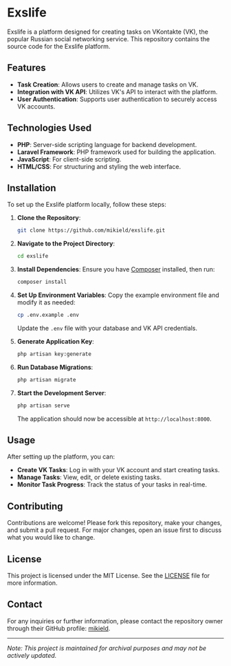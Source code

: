 
# Exslife

Exslife is a platform designed for creating tasks on VKontakte (VK), the popular Russian social networking service. This repository contains the source code for the Exslife platform.

## Features

- **Task Creation**: Allows users to create and manage tasks on VK.
- **Integration with VK API**: Utilizes VK's API to interact with the platform.
- **User Authentication**: Supports user authentication to securely access VK accounts.

## Technologies Used

- **PHP**: Server-side scripting language for backend development.
- **Laravel Framework**: PHP framework used for building the application.
- **JavaScript**: For client-side scripting.
- **HTML/CSS**: For structuring and styling the web interface.

## Installation

To set up the Exslife platform locally, follow these steps:

1. **Clone the Repository**:
   ```bash
   git clone https://github.com/mikield/exslife.git
   ```

2. **Navigate to the Project Directory**:
   ```bash
   cd exslife
   ```

3. **Install Dependencies**:
   Ensure you have [Composer](https://getcomposer.org/) installed, then run:
   ```bash
   composer install
   ```

4. **Set Up Environment Variables**:
   Copy the example environment file and modify it as needed:
   ```bash
   cp .env.example .env
   ```
   Update the `.env` file with your database and VK API credentials.

5. **Generate Application Key**:
   ```bash
   php artisan key:generate
   ```

6. **Run Database Migrations**:
   ```bash
   php artisan migrate
   ```

7. **Start the Development Server**:
   ```bash
   php artisan serve
   ```
   The application should now be accessible at `http://localhost:8000`.

## Usage

After setting up the platform, you can:

- **Create VK Tasks**: Log in with your VK account and start creating tasks.
- **Manage Tasks**: View, edit, or delete existing tasks.
- **Monitor Task Progress**: Track the status of your tasks in real-time.

## Contributing

Contributions are welcome! Please fork this repository, make your changes, and submit a pull request. For major changes, open an issue first to discuss what you would like to change.

## License

This project is licensed under the MIT License. See the [LICENSE](LICENSE) file for more information.

## Contact

For any inquiries or further information, please contact the repository owner through their GitHub profile: [mikield](https://github.com/mikield).

---

*Note: This project is maintained for archival purposes and may not be actively updated.*
